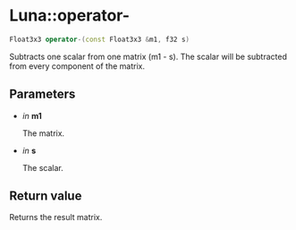 # Luna::operator-

```c++
Float3x3 operator-(const Float3x3 &m1, f32 s)
```

Subtracts one scalar from one matrix (m1 - s). The scalar will be subtracted from every component of the matrix. 



## Parameters
* *in* **m1**

    The matrix. 

* *in* **s**

    The scalar. 

## Return value
Returns the result matrix. 

